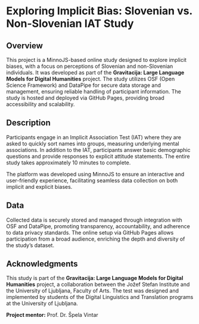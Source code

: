 # Exploring Implicit Bias: Slovenian vs. Non-Slovenian IAT Study

## Overview

This project is a MinnoJS-based online study designed to explore implicit biases, with a focus on perceptions of Slovenian and non-Slovenian individuals. It was developed as part of the **Gravitacija: Large Language Models for Digital Humanities** project. The study utilizes OSF (Open Science Framework) and DataPipe for secure data storage and management, ensuring reliable handling of participant information. The study is hosted and deployed via GitHub Pages, providing broad accessibility and scalability.

## Description

Participants engage in an Implicit Association Test (IAT) where they are asked to quickly sort names into groups, measuring underlying mental associations. In addition to the IAT, participants answer basic demographic questions and provide responses to explicit attitude statements. The entire study takes approximately 10 minutes to complete.

The platform was developed using MinnoJS to ensure an interactive and user-friendly experience, facilitating seamless data collection on both implicit and explicit biases. 

## Data

Collected data is securely stored and managed through integration with OSF and DataPipe, promoting transparency, accountability, and adherence to data privacy standards. The online setup via GitHub Pages allows participation from a broad audience, enriching the depth and diversity of the study’s dataset.

## Acknowledgments

This study is part of the **Gravitacija: Large Language Models for Digital Humanities** project, a collaboration between the Jožef Stefan Institute and the University of Ljubljana, Faculty of Arts. The test was designed and implemented by students of the Digital Linguistics and Translation programs at the University of Ljubljana.

**Project mentor:** Prof. Dr. Špela Vintar
